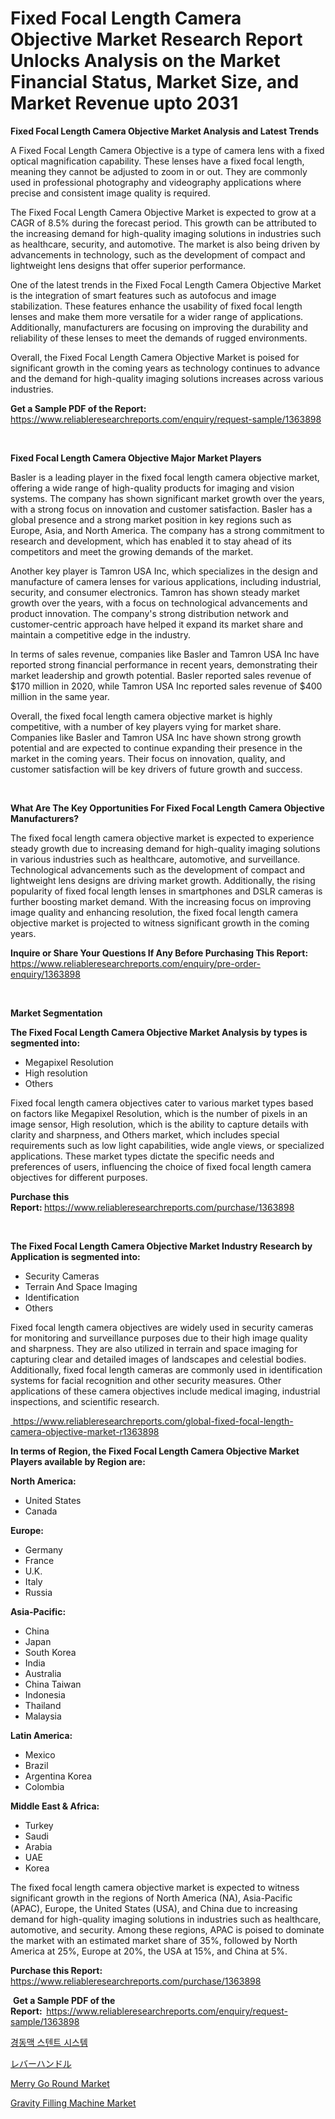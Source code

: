 <p><h1>Fixed Focal Length Camera Objective Market Research Report Unlocks Analysis on the Market Financial Status, Market Size, and Market Revenue upto 2031</h1></p><p><strong>Fixed Focal Length Camera Objective Market Analysis and Latest Trends</strong></p>
<p><p>A Fixed Focal Length Camera Objective is a type of camera lens with a fixed optical magnification capability. These lenses have a fixed focal length, meaning they cannot be adjusted to zoom in or out. They are commonly used in professional photography and videography applications where precise and consistent image quality is required.</p><p>The Fixed Focal Length Camera Objective Market is expected to grow at a CAGR of 8.5% during the forecast period. This growth can be attributed to the increasing demand for high-quality imaging solutions in industries such as healthcare, security, and automotive. The market is also being driven by advancements in technology, such as the development of compact and lightweight lens designs that offer superior performance.</p><p>One of the latest trends in the Fixed Focal Length Camera Objective Market is the integration of smart features such as autofocus and image stabilization. These features enhance the usability of fixed focal length lenses and make them more versatile for a wider range of applications. Additionally, manufacturers are focusing on improving the durability and reliability of these lenses to meet the demands of rugged environments.</p><p>Overall, the Fixed Focal Length Camera Objective Market is poised for significant growth in the coming years as technology continues to advance and the demand for high-quality imaging solutions increases across various industries.</p></p>
<p><strong>Get a Sample PDF of the Report:&nbsp;</strong> <a href="https://www.reliableresearchreports.com/enquiry/request-sample/1363898">https://www.reliableresearchreports.com/enquiry/request-sample/1363898</a></p>
<p>&nbsp;</p>
<p><strong>Fixed Focal Length Camera Objective Major Market Players</strong></p>
<p><p>Basler is a leading player in the fixed focal length camera objective market, offering a wide range of high-quality products for imaging and vision systems. The company has shown significant market growth over the years, with a strong focus on innovation and customer satisfaction. Basler has a global presence and a strong market position in key regions such as Europe, Asia, and North America. The company has a strong commitment to research and development, which has enabled it to stay ahead of its competitors and meet the growing demands of the market.</p><p>Another key player is Tamron USA Inc, which specializes in the design and manufacture of camera lenses for various applications, including industrial, security, and consumer electronics. Tamron has shown steady market growth over the years, with a focus on technological advancements and product innovation. The company's strong distribution network and customer-centric approach have helped it expand its market share and maintain a competitive edge in the industry.</p><p>In terms of sales revenue, companies like Basler and Tamron USA Inc have reported strong financial performance in recent years, demonstrating their market leadership and growth potential. Basler reported sales revenue of $170 million in 2020, while Tamron USA Inc reported sales revenue of $400 million in the same year.</p><p>Overall, the fixed focal length camera objective market is highly competitive, with a number of key players vying for market share. Companies like Basler and Tamron USA Inc have shown strong growth potential and are expected to continue expanding their presence in the market in the coming years. Their focus on innovation, quality, and customer satisfaction will be key drivers of future growth and success.</p></p>
<p>&nbsp;</p>
<p><strong>What Are The Key Opportunities For Fixed Focal Length Camera Objective Manufacturers?</strong></p>
<p><p>The fixed focal length camera objective market is expected to experience steady growth due to increasing demand for high-quality imaging solutions in various industries such as healthcare, automotive, and surveillance. Technological advancements such as the development of compact and lightweight lens designs are driving market growth. Additionally, the rising popularity of fixed focal length lenses in smartphones and DSLR cameras is further boosting market demand. With the increasing focus on improving image quality and enhancing resolution, the fixed focal length camera objective market is projected to witness significant growth in the coming years.</p></p>
<p><strong>Inquire or Share Your Questions If Any Before Purchasing This Report:</strong> <a href="https://www.reliableresearchreports.com/enquiry/pre-order-enquiry/1363898">https://www.reliableresearchreports.com/enquiry/pre-order-enquiry/1363898</a></p>
<p>&nbsp;</p>
<p><strong>Market Segmentation</strong></p>
<p><strong>The Fixed Focal Length Camera Objective Market Analysis by types is segmented into:</strong></p>
<p><ul><li>Megapixel Resolution</li><li>High resolution</li><li>Others</li></ul></p>
<p><p>Fixed focal length camera objectives cater to various market types based on factors like Megapixel Resolution, which is the number of pixels in an image sensor, High resolution, which is the ability to capture details with clarity and sharpness, and Others market, which includes special requirements such as low light capabilities, wide angle views, or specialized applications. These market types dictate the specific needs and preferences of users, influencing the choice of fixed focal length camera objectives for different purposes.</p></p>
<p><strong>Purchase this Report:&nbsp;</strong><a href="https://www.reliableresearchreports.com/purchase/1363898">https://www.reliableresearchreports.com/purchase/1363898</a></p>
<p>&nbsp;</p>
<p><strong>The Fixed Focal Length Camera Objective Market Industry Research by Application is segmented into:</strong></p>
<p><ul><li>Security Cameras</li><li>Terrain And Space Imaging</li><li>Identification</li><li>Others</li></ul></p>
<p><p>Fixed focal length camera objectives are widely used in security cameras for monitoring and surveillance purposes due to their high image quality and sharpness. They are also utilized in terrain and space imaging for capturing clear and detailed images of landscapes and celestial bodies. Additionally, fixed focal length cameras are commonly used in identification systems for facial recognition and other security measures. Other applications of these camera objectives include medical imaging, industrial inspections, and scientific research.</p></p>
<p><a href="https://www.reliableresearchreports.com/global-fixed-focal-length-camera-objective-market-r1363898">&nbsp;https://www.reliableresearchreports.com/global-fixed-focal-length-camera-objective-market-r1363898</a></p>
<p><strong>In terms of Region, the Fixed Focal Length Camera Objective Market Players available by Region are:</strong></p>
<p>
    <p> <strong> North America: </strong>
        <ul>
            <li>United States</li>
            <li>Canada</li>
        </ul>
        </p> 
    <p> <strong> Europe: </strong>
        <ul>
            <li>Germany</li>
            <li>France</li>
            <li>U.K.</li>
            <li>Italy</li>
            <li>Russia</li>
        </ul>
        </p> 
    <p> <strong> Asia-Pacific: </strong>
        <ul>
            <li>China</li>
            <li>Japan</li>
            <li>South Korea</li>
            <li>India</li>
            <li>Australia</li>
            <li>China Taiwan</li>
            <li>Indonesia</li>
            <li>Thailand</li>
            <li>Malaysia</li>
        </ul>
        </p> 
    <p> <strong> Latin America: </strong>
        <ul>
            <li>Mexico</li>
            <li>Brazil</li>
            <li>Argentina Korea</li>
            <li>Colombia</li>
        </ul>
        </p> 
    <p> <strong> Middle East & Africa: </strong>
        <ul>
            <li>Turkey</li>
            <li>Saudi</li>
            <li>Arabia</li>
            <li>UAE</li>
            <li>Korea</li>
        </ul>
    </p>
    </p>
<p><p>The fixed focal length camera objective market is expected to witness significant growth in the regions of North America (NA), Asia-Pacific (APAC), Europe, the United States (USA), and China due to increasing demand for high-quality imaging solutions in industries such as healthcare, automotive, and security. Among these regions, APAC is poised to dominate the market with an estimated market share of 35%, followed by North America at 25%, Europe at 20%, the USA at 15%, and China at 5%.</p></p>
<p><strong>Purchase this Report: </strong><a href="https://www.reliableresearchreports.com/purchase/1363898">https://www.reliableresearchreports.com/purchase/1363898</a></p>
<p>&nbsp;<strong>Get a Sample PDF of the Report:&nbsp;&nbsp;</strong><a href="https://www.reliableresearchreports.com/enquiry/request-sample/1363898">https://www.reliableresearchreports.com/enquiry/request-sample/1363898</a></p>
<p><strong></strong></p>
<p><p><a href="https://github.com/mpodehpw07370073/Market-Research-Report-List-2/blob/main/3674066177165.md">경동맥 스텐트 시스템</a></p><p><a href="https://github.com/mohamedbakry57/Market-Research-Report-List-4/blob/main/2339051164193.md">レバーハンドル</a></p><p><a href="https://github.com/setiawananhar13/Market-Research-Report-List-1/blob/main/merry-go-round-market.md">Merry Go Round Market</a></p><p><a href="https://github.com/castoriffic/Market-Research-Report-List-5/blob/main/gravity-filling-machine-market.md">Gravity Filling Machine Market</a></p></p>